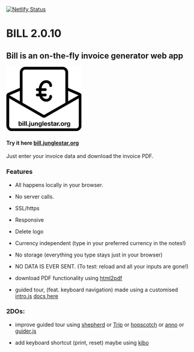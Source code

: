 [![Netlify Status](https://api.netlify.com/api/v1/badges/e72750bc-d967-40f5-ae62-919fb46cf636/deploy-status)](https://app.netlify.com/sites/docu/deploys)

# BILL 2.0.10

## Bill is an on-the-fly invoice generator web app

![Bill is an online Invoice Generator](dist/bill_logo.png)

#### Try it here [bill.junglestar.org](https://bill.junglestar.org)

Just enter your invoice data and download the invoice PDF.

### Features

- All happens locally in your browser.

- No server calls.

- SSL/https

- Responsive

- Delete logo

- Currency independent (type in your preferred currency in the notes!)

- No storage (everything you type stays just in your browser)

- NO DATA IS EVER SENT. (To test: reload and all your inputs are gone!)

- download PDF functionality using [html2pdf](https://github.com/eKoopmans/html2pdf)

- guided tour, (feat. keyboard navigation) made using a customised [intro.js](https://github.com/usablica/intro.js) [docs here](http://introjs.com/docs/)

### 2DOs:

- improve guided tour using [shepherd](https://github.com/HubSpot/shepherd) or [Trip](https://github.com/EragonJ/Trip.js) or [hopscotch](https://github.com/linkedin/hopscotch) or [anno](https://github.com/iamdanfox/anno.js) or [guider.js](https://github.com/pickhardt/Guiders-JS)

- add keyboard shortcut (print, reset) maybe using [kibo](https://github.com/marquete/kibo)
